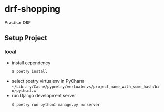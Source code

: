 # drf-shopping
Practice DRF

## Setup Project

### local
- install dependency
    ```bash
    $ poetry install
    ```
- select poetry virtualenv in PyCharm
  `~/Library/Cache/pypoetry/vertualenvs/project_name_with_some_hash/bin/python3.x`
- run Django development server
  ```bash
  $ poetry run python3 manage.py runserver
  ```